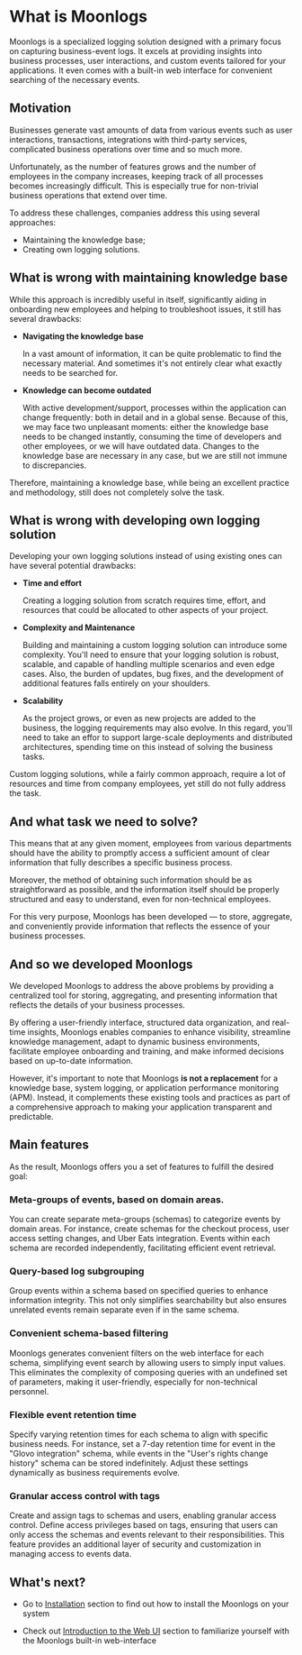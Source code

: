 # What is Moonlogs

Moonlogs is a specialized logging solution designed with a primary focus on capturing business-event logs. It excels at providing insights into business processes, user interactions, and custom events tailored for your applications. It even comes with a built-in web interface for convenient searching of the necessary events.

## Motivation

Businesses generate vast amounts of data from various events such as user interactions, transactions, integrations with third-party services, complicated business operations over time and so much more.

Unfortunately, as the number of features grows and the number of employees in the company increases, keeping track of all processes becomes increasingly difficult. This is especially true for non-trivial business operations that extend over time.

To address these challenges, companies address this using several approaches:
* Maintaining the knowledge base;
* Creating own logging solutions.


## What is wrong with maintaining knowledge base

While this approach is incredibly useful in itself, significantly aiding in onboarding new employees and helping to troubleshoot issues, it still has several drawbacks:

* **Navigating the knowledge base**

  In a vast amount of information, it can be quite problematic to find the necessary material.
  And sometimes it's not entirely clear what exactly needs to be searched for.

* **Knowledge can become outdated**

  With active development/support, processes within the application can change frequently: both in detail and in a global sense. Because of this, we may face two unpleasant moments: either the knowledge base needs to be changed instantly, consuming the time of developers and other employees, or we will have outdated data.
  Changes to the knowledge base are necessary in any case, but we are still not immune to discrepancies.

Therefore, maintaining a knowledge base, while being an excellent practice and methodology, still does not completely solve the task.

## What is wrong with developing own logging solution

Developing your own logging solutions instead of using existing ones can have several potential drawbacks:

* **Time and effort**

  Creating a logging solution from scratch requires time, effort, and resources that could be allocated to other aspects of your project.

* **Complexity and Maintenance**

  Building and maintaining a custom logging solution can introduce some complexity. You'll need to ensure that your logging solution is robust, scalable, and capable of handling multiple scenarios and even edge cases. Also, the burden of updates, bug fixes, and the development of additional features falls entirely on your shoulders.

* **Scalability**

  As the project grows, or even as new projects are added to the business, the logging requirements may also evolve. In this regard, you'll need to take an effor to support large-scale deployments and distributed architectures, spending time on this instead of solving the business tasks.

Custom logging solutions, while a fairly common approach, require a lot of resources and time from company employees, yet still do not fully address the task.

## And what task we need to solve?

This means that at any given moment, employees from various departments should have the ability to promptly access a sufficient amount of clear information that fully describes a specific business process.

Moreover, the method of obtaining such information should be as straightforward as possible, and the information itself should be properly structured and easy to understand, even for non-technical employees.

For this very purpose, Moonlogs has been developed — to store, aggregate, and conveniently provide information that reflects the essence of your business processes.

## And so we developed Moonlogs

We developed Moonlogs to address the above problems by providing a centralized tool for storing, aggregating, and presenting information that reflects the details of your business processes.

By offering a user-friendly interface, structured data organization, and real-time insights, Moonlogs enables companies to enhance visibility, streamline knowledge management, adapt to dynamic business environments, facilitate employee onboarding and training, and make informed decisions based on up-to-date information.

However, it's important to note that Moonlogs **is not a replacement** for a knowledge base, system logging, or application performance monitoring (APM). Instead, it complements these existing tools and practices as part of a comprehensive approach to making your application transparent and predictable.

## Main features

As the result, Moonlogs offers you a set of features to fulfill the desired goal:

### Meta-groups of events, based on domain areas.

You can create separate meta-groups (schemas) to categorize events by domain areas. For instance, create schemas for the checkout process, user access setting changes, and Uber Eats integration. Events within each schema are recorded independently, facilitating efficient event retrieval.

### Query-based log subgrouping

Group events within a schema based on specified queries to enhance information integrity. This not only simplifies searchability but also ensures unrelated events remain separate even if in the same schema.

### Convenient schema-based filtering

Moonlogs generates convenient filters on the web interface for each schema, simplifying event search by allowing users to simply input values. This eliminates the complexity of composing queries with an undefined set of parameters, making it user-friendly, especially for non-technical personnel.

### Flexible event retention time

Specify varying retention times for each schema to align with specific business needs. For instance, set a 7-day retention time for event in the "Glovo integration" schema, while events in the "User's rights change history" schema can be stored indefinitely. Adjust these settings dynamically as business requirements evolve.

### Granular access control with tags

Create and assign tags to schemas and users, enabling granular access control. Define access privileges based on tags, ensuring that users can only access the schemas and events relevant to their responsibilities. This feature provides an additional layer of security and customization in managing access to events data.

## What's next?

* Go to [Installation](/tutorial/install) section to find out how to install the Moonlogs on your system

* Check out [Introduction to the Web UI](/web-ui/introduction) section to familiarize yourself with the Moonlogs built-in web-interface
